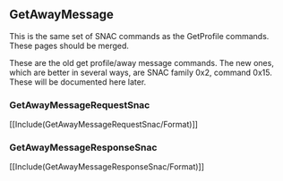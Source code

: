 ## GetAwayMessage ##

This is the same set of SNAC commands as the GetProfile commands. These pages should be merged.

These are the old get profile/away message commands. The new ones, which are better in several ways, are SNAC family 0x2, command 0x15. These will be documented here later.

### GetAwayMessageRequestSnac ###

[[Include(GetAwayMessageRequestSnac/Format)]]

### GetAwayMessageResponseSnac ###

[[Include(GetAwayMessageResponseSnac/Format)]]